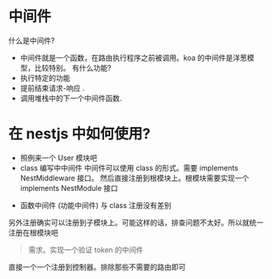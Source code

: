 # 中间件

什么是中间件?

- 中间件就是一个函数，在路由执行程序之前被调用。koa 的中间件是洋葱模型，比较特别。
  有什么功能?
- 执行特定的功能
- 提前结束请求-响应 .
- 调用堆栈中的下一个中间件函数.

# 在 nestjs 中如何使用?

- 照例来一个 User 模块吧
- class 编写中中间件
  中间件可以使用 class 的形式。需要 implements NestMiddleware 接口。
  然后直接注册到根模块上。根模块需要实现一个 implements NestModule 接口

* 函数中间件 (功能中间件)
  与 class 注册没有差别

另外注册确实可以注册到子模块上。可能这样的话，排查问题不太好。所以就统一注册在根模块吧

> 需求。实现一个验证 token 的中间件

直接一个一个注册到控制器。排除那些不需要的路由即可
